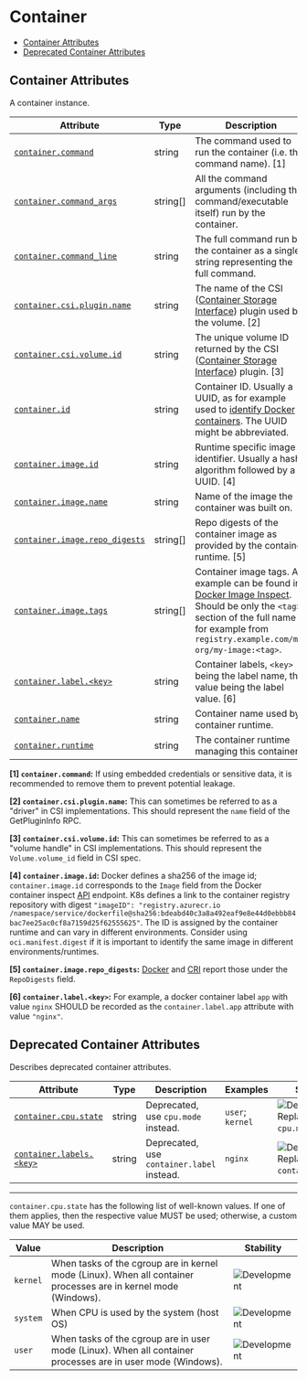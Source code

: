 <!-- NOTE: THIS FILE IS AUTOGENERATED. DO NOT EDIT BY HAND. -->
<!-- see templates/registry/markdown/attribute_namespace.md.j2 -->

# Container

- [Container Attributes](#container-attributes)
- [Deprecated Container Attributes](#deprecated-container-attributes)

## Container Attributes

A container instance.

| Attribute | Type | Description | Examples | Stability |
|---|---|---|---|---|
| <a id="container-command" href="#container-command">`container.command`</a> | string | The command used to run the container (i.e. the command name). [1] | `otelcontribcol` | ![Development](https://img.shields.io/badge/-development-blue) |
| <a id="container-command-args" href="#container-command-args">`container.command_args`</a> | string[] | All the command arguments (including the command/executable itself) run by the container. | `["otelcontribcol", "--config", "config.yaml"]` | ![Development](https://img.shields.io/badge/-development-blue) |
| <a id="container-command-line" href="#container-command-line">`container.command_line`</a> | string | The full command run by the container as a single string representing the full command. | `otelcontribcol --config config.yaml` | ![Development](https://img.shields.io/badge/-development-blue) |
| <a id="container-csi-plugin-name" href="#container-csi-plugin-name">`container.csi.plugin.name`</a> | string | The name of the CSI ([Container Storage Interface](https://github.com/container-storage-interface/spec)) plugin used by the volume. [2] | `pd.csi.storage.gke.io` | ![Development](https://img.shields.io/badge/-development-blue) |
| <a id="container-csi-volume-id" href="#container-csi-volume-id">`container.csi.volume.id`</a> | string | The unique volume ID returned by the CSI ([Container Storage Interface](https://github.com/container-storage-interface/spec)) plugin. [3] | `projects/my-gcp-project/zones/my-gcp-zone/disks/my-gcp-disk` | ![Development](https://img.shields.io/badge/-development-blue) |
| <a id="container-id" href="#container-id">`container.id`</a> | string | Container ID. Usually a UUID, as for example used to [identify Docker containers](https://docs.docker.com/engine/containers/run/#container-identification). The UUID might be abbreviated. | `a3bf90e006b2` | ![Development](https://img.shields.io/badge/-development-blue) |
| <a id="container-image-id" href="#container-image-id">`container.image.id`</a> | string | Runtime specific image identifier. Usually a hash algorithm followed by a UUID. [4] | `sha256:19c92d0a00d1b66d897bceaa7319bee0dd38a10a851c60bcec9474aa3f01e50f` | ![Development](https://img.shields.io/badge/-development-blue) |
| <a id="container-image-name" href="#container-image-name">`container.image.name`</a> | string | Name of the image the container was built on. | `gcr.io/opentelemetry/operator` | ![Development](https://img.shields.io/badge/-development-blue) |
| <a id="container-image-repo-digests" href="#container-image-repo-digests">`container.image.repo_digests`</a> | string[] | Repo digests of the container image as provided by the container runtime. [5] | `["example@sha256:afcc7f1ac1b49db317a7196c902e61c6c3c4607d63599ee1a82d702d249a0ccb", "internal.registry.example.com:5000/example@sha256:b69959407d21e8a062e0416bf13405bb2b71ed7a84dde4158ebafacfa06f5578"]` | ![Development](https://img.shields.io/badge/-development-blue) |
| <a id="container-image-tags" href="#container-image-tags">`container.image.tags`</a> | string[] | Container image tags. An example can be found in [Docker Image Inspect](https://docs.docker.com/engine/api/v1.43/#tag/Image/operation/ImageInspect). Should be only the `<tag>` section of the full name for example from `registry.example.com/my-org/my-image:<tag>`. | `["v1.27.1", "3.5.7-0"]` | ![Development](https://img.shields.io/badge/-development-blue) |
| <a id="container-label" href="#container-label">`container.label.<key>`</a> | string | Container labels, `<key>` being the label name, the value being the label value. [6] | `nginx` | ![Development](https://img.shields.io/badge/-development-blue) |
| <a id="container-name" href="#container-name">`container.name`</a> | string | Container name used by container runtime. | `opentelemetry-autoconf` | ![Development](https://img.shields.io/badge/-development-blue) |
| <a id="container-runtime" href="#container-runtime">`container.runtime`</a> | string | The container runtime managing this container. | `docker`; `containerd`; `rkt` | ![Development](https://img.shields.io/badge/-development-blue) |

**[1] `container.command`:** If using embedded credentials or sensitive data, it is recommended to remove them to prevent potential leakage.

**[2] `container.csi.plugin.name`:** This can sometimes be referred to as a "driver" in CSI implementations. This should represent the `name` field of the GetPluginInfo RPC.

**[3] `container.csi.volume.id`:** This can sometimes be referred to as a "volume handle" in CSI implementations. This should represent the `Volume.volume_id` field in CSI spec.

**[4] `container.image.id`:** Docker defines a sha256 of the image id; `container.image.id` corresponds to the `Image` field from the Docker container inspect [API](https://docs.docker.com/engine/api/v1.43/#tag/Container/operation/ContainerInspect) endpoint.
K8s defines a link to the container registry repository with digest `"imageID": "registry.azurecr.io /namespace/service/dockerfile@sha256:bdeabd40c3a8a492eaf9e8e44d0ebbb84bac7ee25ac0cf8a7159d25f62555625"`.
The ID is assigned by the container runtime and can vary in different environments. Consider using `oci.manifest.digest` if it is important to identify the same image in different environments/runtimes.

**[5] `container.image.repo_digests`:** [Docker](https://docs.docker.com/engine/api/v1.43/#tag/Image/operation/ImageInspect) and [CRI](https://github.com/kubernetes/cri-api/blob/c75ef5b473bbe2d0a4fc92f82235efd665ea8e9f/pkg/apis/runtime/v1/api.proto#L1237-L1238) report those under the `RepoDigests` field.

**[6] `container.label.<key>`:** For example, a docker container label `app` with value `nginx` SHOULD be recorded as the `container.label.app` attribute with value `"nginx"`.

## Deprecated Container Attributes

Describes deprecated container attributes.

| Attribute | Type | Description | Examples | Stability |
|---|---|---|---|---|
| <a id="container-cpu-state" href="#container-cpu-state">`container.cpu.state`</a> | string | Deprecated, use `cpu.mode` instead. | `user`; `kernel` | ![Deprecated](https://img.shields.io/badge/-deprecated-red)<br>Replaced by `cpu.mode`. |
| <a id="container-labels" href="#container-labels">`container.labels.<key>`</a> | string | Deprecated, use `container.label` instead. | `nginx` | ![Deprecated](https://img.shields.io/badge/-deprecated-red)<br>Replaced by `container.label`. |

---

`container.cpu.state` has the following list of well-known values. If one of them applies, then the respective value MUST be used; otherwise, a custom value MAY be used.

| Value  | Description | Stability |
|---|---|---|
| `kernel` | When tasks of the cgroup are in kernel mode (Linux). When all container processes are in kernel mode (Windows). | ![Development](https://img.shields.io/badge/-development-blue) |
| `system` | When CPU is used by the system (host OS) | ![Development](https://img.shields.io/badge/-development-blue) |
| `user` | When tasks of the cgroup are in user mode (Linux). When all container processes are in user mode (Windows). | ![Development](https://img.shields.io/badge/-development-blue) |
